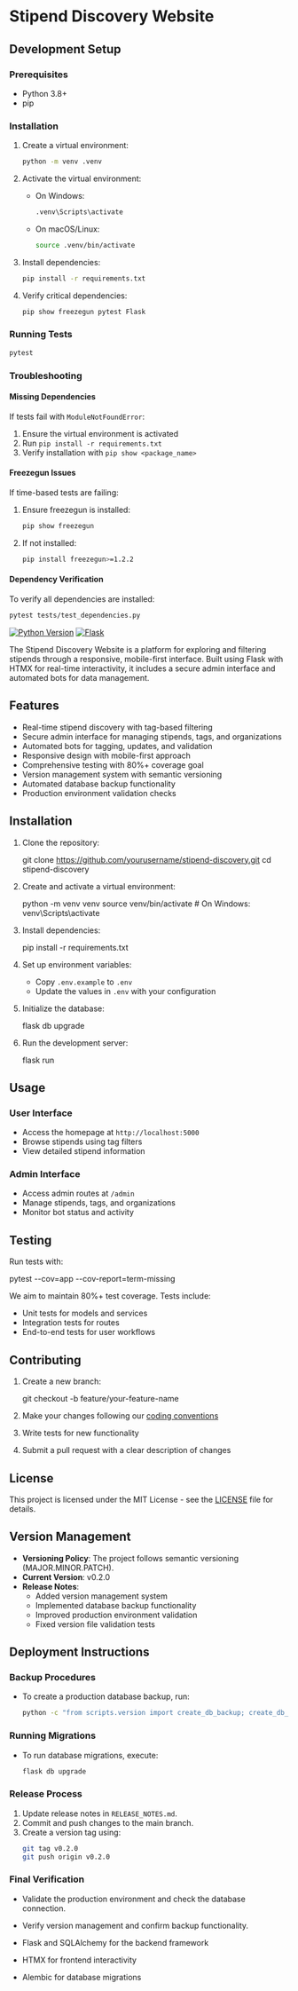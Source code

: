 # Stipend Discovery Website

## Development Setup

### Prerequisites
- Python 3.8+
- pip

### Installation
1. Create a virtual environment:
   ```bash
   python -m venv .venv
   ```

2. Activate the virtual environment:
   - On Windows:
     ```bash
     .venv\Scripts\activate
     ```
   - On macOS/Linux:
     ```bash
     source .venv/bin/activate
     ```

3. Install dependencies:
   ```bash
   pip install -r requirements.txt
   ```

4. Verify critical dependencies:
   ```bash
   pip show freezegun pytest Flask
   ```

### Running Tests
```bash
pytest
```

### Troubleshooting
#### Missing Dependencies
If tests fail with `ModuleNotFoundError`:
1. Ensure the virtual environment is activated
2. Run `pip install -r requirements.txt`
3. Verify installation with `pip show <package_name>`

#### Freezegun Issues
If time-based tests are failing:
1. Ensure freezegun is installed:
   ```bash
   pip show freezegun
   ```
2. If not installed:
   ```bash
   pip install freezegun>=1.2.2
   ```

#### Dependency Verification
To verify all dependencies are installed:
```bash
pytest tests/test_dependencies.py
```
[![Python Version](https://img.shields.io/badge/python-3.9+-blue.svg)](https://www.python.org/)
[![Flask](https://img.shields.io/badge/flask-2.0+-blue.svg)](https://flask.palletsprojects.com/)

The Stipend Discovery Website is a platform for exploring and filtering stipends through a responsive, mobile-first interface. Built using Flask with HTMX for real-time interactivity, it includes a secure admin interface and automated bots for data management.

## Features

- Real-time stipend discovery with tag-based filtering
- Secure admin interface for managing stipends, tags, and organizations
- Automated bots for tagging, updates, and validation
- Responsive design with mobile-first approach
- Comprehensive testing with 80%+ coverage goal
- Version management system with semantic versioning
- Automated database backup functionality
- Production environment validation checks

## Installation

1. Clone the repository:

   git clone https://github.com/yourusername/stipend-discovery.git
   cd stipend-discovery


2. Create and activate a virtual environment:

   python -m venv venv
   source venv/bin/activate  # On Windows: venv\Scripts\activate


3. Install dependencies:

   pip install -r requirements.txt


4. Set up environment variables:
   - Copy `.env.example` to `.env`
   - Update the values in `.env` with your configuration

5. Initialize the database:

   flask db upgrade


6. Run the development server:

   flask run


## Usage

### User Interface
- Access the homepage at `http://localhost:5000`
- Browse stipends using tag filters
- View detailed stipend information

### Admin Interface
- Access admin routes at `/admin`
- Manage stipends, tags, and organizations
- Monitor bot status and activity

## Testing

Run tests with:

pytest --cov=app --cov-report=term-missing


We aim to maintain 80%+ test coverage. Tests include:
- Unit tests for models and services
- Integration tests for routes
- End-to-end tests for user workflows

## Contributing

1. Create a new branch:

   git checkout -b feature/your-feature-name


2. Make your changes following our [coding conventions](CONVENTIONS.md)

3. Write tests for new functionality

4. Submit a pull request with a clear description of changes

## License

This project is licensed under the MIT License - see the [LICENSE](LICENSE) file for details.

## Version Management

- **Versioning Policy**: The project follows semantic versioning (MAJOR.MINOR.PATCH).
- **Current Version**: v0.2.0
- **Release Notes**: 
  - Added version management system
  - Implemented database backup functionality
  - Improved production environment validation
  - Fixed version file validation tests

## Deployment Instructions

### Backup Procedures
- To create a production database backup, run:
  ```bash
  python -c "from scripts.version import create_db_backup; create_db_backup('instance/stipend.db')"
  ```

### Running Migrations
- To run database migrations, execute:
  ```bash
  flask db upgrade
  ```

### Release Process
1. Update release notes in `RELEASE_NOTES.md`.
2. Commit and push changes to the main branch.
3. Create a version tag using:
   ```bash
   git tag v0.2.0
   git push origin v0.2.0
   ```

### Final Verification
- Validate the production environment and check the database connection.
- Verify version management and confirm backup functionality.

- Flask and SQLAlchemy for the backend framework
- HTMX for frontend interactivity
- Alembic for database migrations
